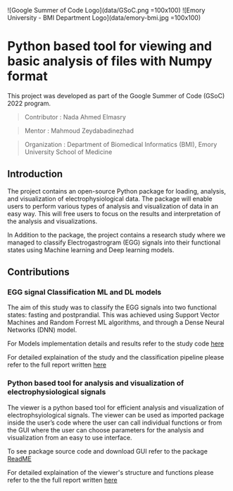 ![Google Summer of Code Logo](data/GSoC.png =100x100)
![Emory University - BMI Department Logo](data/emory-bmi.jpg =100x100)

# Python based tool for viewing and basic analysis of files with Numpy format


This project was developed as part of the Google Summer of Code (GSoC) 2022 program. 

> Contributor : Nada Ahmed Elmasry
 
> Mentor : Mahmoud Zeydabadinezhad

> Organization : Department of Biomedical Informatics (BMI), Emory University School of Medicine

## Introduction
The project contains an open-source Python package for loading, analysis, and visualization of electrophysiological data. The package will enable users to perform various types of analysis and visualization of data in an easy way. This will free users to focus on the results and interpretation of the analysis and visualizations.


In Addition to the package, the project contains a research study where we managed to classify Electrogastrogram (EGG) signals into their functional states using Machine learning and Deep learning models.



## Contributions

### EGG signal Classification ML and DL models


The aim of this study was to classify the EGG signals into two functional states: fasting and postprandial. This was achieved using Support Vector Machines and Random Forrest ML algorithms, and through a Dense Neural Networks (DNN) model.


For Models implementation details and results refer to the study code [here](models/ReadME.md)


For detailed explaination of the study and the classification pipeline please refer to the full report written [here](models/Classification_Report.pdf)




### Python based tool for analysis and visualization of electrophysiological signals


The viewer is a python based tool for efficient analysis and visualization of electrophsyiological signals. The viewer can be used as imported package inside the user’s code where the user can call individual functions or from the GUI where the user can choose parameters for the analysis and visualization from an easy to use interface.


To see package source code and download GUI refer to the package [ReadME](package-functions/ReadME.md)


For detailed explaination of the viewer's structure and functions please refer to the the full report written [here](package-functions/Viewer-Report.pdf)



